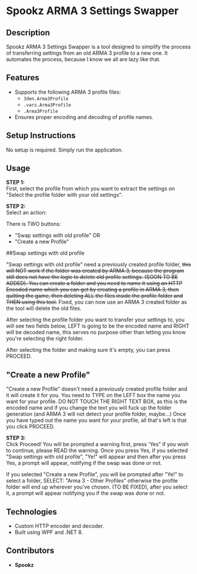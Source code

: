 # Spookz ARMA 3 Settings Swapper

## Description
Spookz ARMA 3 Settings Swapper is a tool designed to simplify the process of transferring settings from an old ARMA 3 profile to a new one. It automates the process, because I know we all are lazy like that.

## Features
- Supports the following ARMA 3 profile files:
  - `3den.Arma3Profile`
  - `.vars.Arma3Profile`
  - `.Arma3Profile`
- Ensures proper encoding and decoding of profile names.

## Setup Instructions
No setup is required. Simply run the application.

## Usage
**STEP 1:**  
First, select the profile from which you want to extract the settings on "Select the profile folder with your old settings".

**STEP 2:**  
Select an action:

There is TWO buttons:

- "Swap settings with old profile"
OR
- "Create a new Profile"

##Swap settings with old profile

"Swap settings with old profile" need a previously created profile folder, ~~this will NOT work if the folder was created by ARMA 3, because the program still does not have the logic to delete old profile settings. (SOON TO BE ADDED). You can create a folder and you need to name it using an HTTP Encoded name which you can get by creating a profile in ARMA 3, then quitting the game, then deleting ALL the files inside the profile folder and THEN using this tool.~~ Fixed, you can now use an ARMA 3 created folder as the tool will delete the old files.

After selecting the profile folder you want to transfer your settings to, you will see two fields below, LEFT is going to be the encoded name and RIGHT will be decoded name, this serves no purpose other than letting you know you're selecting the right folder.

After selecting the folder and making sure it's empty, you can press PROCEED.

## "Create a new Profile"

"Create a new Profile" doesn't need a previously created profile folder and it will create it for you. You need to TYPE on the LEFT box the name you want for your profile. DO NOT TOUCH THE RIGHT TEXT BOX, as this is the encoded name and if you change the text you will fuck up the folder generation (and ARMA 3 will not detect your profile folder, maybe...) Once you have typed out the name you want for your profile, all that's left is that you click PROCEED.

**STEP 3:**  
Click Proceed! You will be prompted a warning first, press 'Yes" if you wish to continue, please READ the warning. Once you press Yes, if you selected "Swap settings with old profile", "Ye!" will appear and then after you press Yes, a prompt will appear, notifying if the swap was done or not.

If you selected "Create a new Profile", you will be prompted after "Ye!" to select a folder, SELECT: "Arma 3 - Other Profiles" otherwise the profile folder will end up wherever you've chosen. (TO BE FIXED), after you select it, a prompt will appear notifying you if the swap was done or not.

## Technologies
- Custom HTTP encoder and decoder.
- Built using WPF and .NET 8.

## Contributors
- **Spookz**